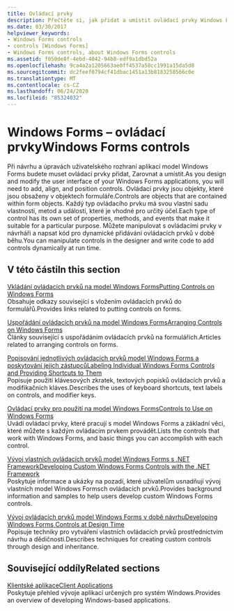 ```yaml
---
title: Ovládací prvky
description: Přečtěte si, jak přidat a umístit ovládací prvky Windows Form. Můžete také manipulovat s ovládacími prvky v návrháři a napsat kód pro dynamické přidávání ovládacích prvků v době běhu.
ms.date: 03/30/2017
helpviewer_keywords:
- Windows Forms controls
- controls [Windows Forms]
- Windows Forms controls, about Windows Forms controls
ms.assetid: f050de8f-4ebd-4042-94b8-edf9a1dbd52a
ms.openlocfilehash: 9ca4a2a1205663ae0ff4537a58cc1991a15da5d8
ms.sourcegitcommit: dc2feef0794cf41dbac1451a13b8183258566c0e
ms.translationtype: MT
ms.contentlocale: cs-CZ
ms.lasthandoff: 06/24/2020
ms.locfileid: "85324032"
---
```

# <a name="windows-forms-controls"></a><span data-ttu-id="895e6-104">Windows Forms – ovládací prvky</span><span class="sxs-lookup"><span data-stu-id="895e6-104">Windows Forms controls</span></span>

<span data-ttu-id="895e6-105">Při návrhu a úpravách uživatelského rozhraní aplikací model Windows Forms budete muset ovládací prvky přidat, Zarovnat a umístit.</span><span class="sxs-lookup"><span data-stu-id="895e6-105">As you design and modify the user interface of your Windows Forms applications, you will need to add, align, and position controls.</span></span> <span data-ttu-id="895e6-106">Ovládací prvky jsou objekty, které jsou obsaženy v objektech formuláře.</span><span class="sxs-lookup"><span data-stu-id="895e6-106">Controls are objects that are contained within form objects.</span></span> <span data-ttu-id="895e6-107">Každý typ ovládacího prvku má svou vlastní sadu vlastností, metod a událostí, které je vhodné pro určitý účel.</span><span class="sxs-lookup"><span data-stu-id="895e6-107">Each type of control has its own set of properties, methods, and events that make it suitable for a particular purpose.</span></span> <span data-ttu-id="895e6-108">Můžete manipulovat s ovládacími prvky v návrháři a napsat kód pro dynamické přidávání ovládacích prvků v době běhu.</span><span class="sxs-lookup"><span data-stu-id="895e6-108">You can manipulate controls in the designer and write code to add controls dynamically at run time.</span></span>

## <a name="in-this-section"></a><span data-ttu-id="895e6-109">V této části</span><span class="sxs-lookup"><span data-stu-id="895e6-109">In this section</span></span>

<span data-ttu-id="895e6-110">[Vkládání ovládacích prvků na model Windows Forms](putting-controls-on-windows-forms.md)</span><span class="sxs-lookup"><span data-stu-id="895e6-110">[Putting Controls on Windows Forms](putting-controls-on-windows-forms.md)</span></span>\
<span data-ttu-id="895e6-111">Obsahuje odkazy související s vložením ovládacích prvků do formulářů.</span><span class="sxs-lookup"><span data-stu-id="895e6-111">Provides links related to putting controls on forms.</span></span>

<span data-ttu-id="895e6-112">[Uspořádání ovládacích prvků na model Windows Forms](how-to-align-multiple-controls-on-windows-forms.md)</span><span class="sxs-lookup"><span data-stu-id="895e6-112">[Arranging Controls on Windows Forms](how-to-align-multiple-controls-on-windows-forms.md)</span></span>\
<span data-ttu-id="895e6-113">Články související s uspořádáním ovládacích prvků na formulářích.</span><span class="sxs-lookup"><span data-stu-id="895e6-113">Articles related to arranging controls on forms.</span></span>

<span data-ttu-id="895e6-114">[Popisování jednotlivých ovládacích prvků model Windows Forms a poskytování jejich zástupců](labeling-individual-windows-forms-controls-and-providing-shortcuts-to-them.md)</span><span class="sxs-lookup"><span data-stu-id="895e6-114">[Labeling Individual Windows Forms Controls and Providing Shortcuts to Them](labeling-individual-windows-forms-controls-and-providing-shortcuts-to-them.md)</span></span>\
<span data-ttu-id="895e6-115">Popisuje použití klávesových zkratek, textových popisků ovládacích prvků a modifikačních kláves.</span><span class="sxs-lookup"><span data-stu-id="895e6-115">Describes the uses of keyboard shortcuts, text labels on controls, and modifier keys.</span></span>

<span data-ttu-id="895e6-116">[Ovládací prvky pro použití na model Windows Forms](controls-to-use-on-windows-forms.md)</span><span class="sxs-lookup"><span data-stu-id="895e6-116">[Controls to Use on Windows Forms](controls-to-use-on-windows-forms.md)</span></span>\
<span data-ttu-id="895e6-117">Uvádí ovládací prvky, které pracují s model Windows Forms a základní věci, které můžete s každým ovládacím prvkem provádět.</span><span class="sxs-lookup"><span data-stu-id="895e6-117">Lists the controls that work with Windows Forms, and basic things you can accomplish with each control.</span></span>

<span data-ttu-id="895e6-118">[Vývoj vlastních ovládacích prvků model Windows Forms s .NET Framework](developing-custom-windows-forms-controls.md)</span><span class="sxs-lookup"><span data-stu-id="895e6-118">[Developing Custom Windows Forms Controls with the .NET Framework](developing-custom-windows-forms-controls.md)</span></span>\
<span data-ttu-id="895e6-119">Poskytuje informace a ukázky na pozadí, které uživatelům usnadňují vývoj vlastních model Windows Formsch ovládacích prvků.</span><span class="sxs-lookup"><span data-stu-id="895e6-119">Provides background information and samples to help users develop custom Windows Forms controls.</span></span>

<span data-ttu-id="895e6-120">[Vývoj ovládacích prvků model Windows Forms v době návrhu](developing-windows-forms-controls-at-design-time.md)</span><span class="sxs-lookup"><span data-stu-id="895e6-120">[Developing Windows Forms Controls at Design Time](developing-windows-forms-controls-at-design-time.md)</span></span>\
<span data-ttu-id="895e6-121">Popisuje techniky pro vytváření vlastních ovládacích prvků prostřednictvím návrhu a dědičnosti.</span><span class="sxs-lookup"><span data-stu-id="895e6-121">Describes techniques for creating custom controls through design and inheritance.</span></span>

## <a name="related-sections"></a><span data-ttu-id="895e6-122">Související oddíly</span><span class="sxs-lookup"><span data-stu-id="895e6-122">Related sections</span></span>

<span data-ttu-id="895e6-123">[Klientské aplikace](../../develop-client-apps.md)</span><span class="sxs-lookup"><span data-stu-id="895e6-123">[Client Applications](../../develop-client-apps.md)</span></span>\
<span data-ttu-id="895e6-124">Poskytuje přehled vývoje aplikací určených pro systém Windows.</span><span class="sxs-lookup"><span data-stu-id="895e6-124">Provides an overview of developing Windows-based applications.</span></span>
